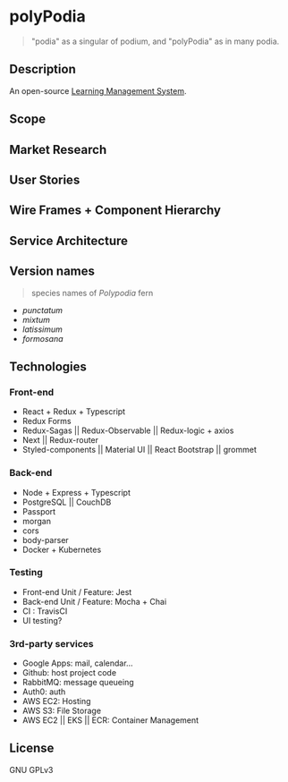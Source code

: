 # polyPodia

> "podia" as a singular of podium, and "polyPodia" as in many podia.

## Description

An open-source [Learning Management System](https://en.wikipedia.org/wiki/Learning_management_system).

## Scope

## Market Research

## User Stories

## Wire Frames + Component Hierarchy

## Service Architecture

## Version names

> species names of _Polypodia_ fern

- _punctatum_
- _mixtum_
- _latissimum_
- _formosana_

## Technologies

### Front-end

- React + Redux + Typescript
- Redux Forms
- Redux-Sagas || Redux-Observable || Redux-logic + axios
- Next || Redux-router
- Styled-components || Material UI || React Bootstrap || grommet

### Back-end

- Node + Express + Typescript
- PostgreSQL || CouchDB
- Passport
- morgan
- cors
- body-parser
- Docker + Kubernetes

### Testing

- Front-end Unit / Feature: Jest
- Back-end  Unit / Feature: Mocha + Chai
- CI : TravisCI
- UI testing?

### 3rd-party services

- Google Apps: mail, calendar...
- Github: host project code
- RabbitMQ: message queueing
- Auth0: auth
- AWS EC2: Hosting
- AWS S3: File Storage
- AWS EC2 || EKS || ECR: Container Management 

## License

GNU GPLv3